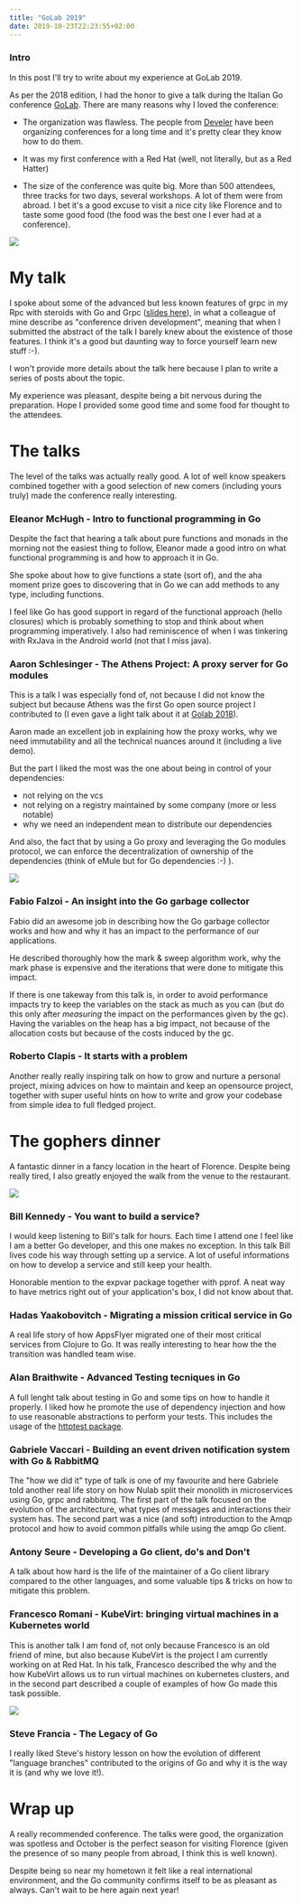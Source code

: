 ```yaml
---
title: "GoLab 2019"
date: 2019-10-23T22:23:55+02:00
---
```


### Intro

In this post I'll try to write about my experience at GoLab 2019.

As per the 2018 edition, I had the honor to give a talk during the Italian Go conference [GoLab](https://golab.io/).
There are many reasons why I loved the conference:

- The organization was flawless. The people from [Develer](https://www.develer.com/) have been organizing conferences for a long time and it's pretty clear they know how to do them.

- It was my first conference with a Red Hat (well, not literally, but as a Red Hatter)

- The size of the conference was quite big. More than 500 attendees, three tracks for two days, several workshops. A lot of them were from abroad. I bet it's a good excuse to visit a nice city like Florence and to taste some good food (the food was the best one I ever had at a conference).

![](/images/golab/florence.jpg)

# My talk

I spoke about some of the advanced but less known features of grpc in my Rpc with steroids with Go and Grpc ([slides here](https://speakerdeck.com/fedepaol/rpc-on-steroids-with-go-and-grpc)), in what a colleague of mine describe as "conference driven development", meaning that when I submitted the abstract of the talk I barely knew about the existence of those features. I think it's a good but daunting way to force yourself learn new stuff :-).

I won't provide more details about the talk here because I plan to write a series of posts about the topic.

My experience was pleasant, despite being a bit nervous during the preparation. Hope I provided some good time and some food for thought to the attendees.

# The talks

The level of the talks was actually really good. A lot of well know speakers combined together with a good selection of new comers (including yours truly) made the conference really interesting.

### Eleanor McHugh - Intro to functional programming in Go

Despite the fact that hearing a talk about pure functions and monads in the morning not the easiest thing to follow, Eleanor made a good intro on what functional programming is and how to approach it in Go.

She spoke about how to give functions a state (sort of), and the aha moment prize goes to discovering that in Go we can add methods to any type, including functions.

I feel like Go has good support in regard of the functional approach (hello closures) which is probably something to stop and think about when programming imperatively. I also had reminiscence of when I was tinkering with RxJava in the Android world (not that I miss java).

### Aaron Schlesinger - The Athens Project: A proxy server for Go modules

This is a talk I was especially fond of, not because I did not know the subject but because Athens was the first Go open source project I contributed to (I even gave a light talk about it at [Golab 2018](https://youtu.be/yH3XPAQJTA8?t=553)).

Aaron made an excellent job in explaining how the proxy works, why we need immutability and all the technical nuances around it (including a live demo). 

But the part I liked the most was the one about being in control of your dependencies:

- not relying on the vcs
- not relying on a registry maintained by some company (more or less notable)
- why we need an independent mean to distribute our dependencies

And also, the fact that by using a Go proxy and leveraging the Go modules protocol, we can enforce the decentralization of ownership of the dependencies (think of eMule but for Go dependencies :-) ).

![](/images/golab/athens.jpg)


### Fabio Falzoi - An insight into the Go garbage collector

Fabio did an awesome job in describing how the Go garbage collector works and how and why it has an impact to the performance of our applications. 

He described thoroughly how the mark & sweep algorithm work, why the mark phase is expensive and the iterations that were done to mitigate this impact.

If there is one takeway from this talk is, in order to avoid performance impacts try to keep the variables on the stack as much as you can (but do this only after *measuring* the impact on the performances given by the gc). Having the variables on the heap has a big impact, not because of the allocation costs but because of the costs induced by the gc.

### Roberto Clapis - It starts with a problem

Another really really inspiring talk on how to grow and nurture a personal project, mixing advices on how to maintain and keep an opensource project, together with super useful hints on how to write and grow your codebase from simple idea to full fledged project.

# The gophers dinner

A fantastic dinner in a fancy location in the heart of Florence. Despite being really tired, I also greatly enjoyed the walk from the venue to the restaurant.

![](/images/golab/dinner.jpg)


### Bill Kennedy - You want to build a service?

I would keep listening to Bill's talk for hours. Each time I attend one I feel like I am a better Go developer, and this one makes no exception. In this talk Bill lives code his way through setting up a service. A lot of useful informations on how to develop a service and still keep your health.

Honorable mention to the expvar package together with pprof. A neat way to have metrics right out of your application's box, I did not know about that.

### Hadas Yaakobovitch - Migrating a mission critical service in Go

A real life story of how AppsFlyer migrated one of their most critical services from Clojure to Go. It was really interesting to hear how the the transition was handled team wise.

### Alan Braithwite - Advanced Testing tecniques in Go

A full lenght talk about testing in Go and some tips on how to handle it properly. I liked how he promote the use of dependency injection and how to use reasonable abstractions to perform your tests. This includes the usage of the [httptest package](https://golang.org/pkg/net/http/httptest/).

### Gabriele Vaccari - Building an event driven notification system with Go & RabbitMQ

The "how we did it" type of talk is one of my favourite and here Gabriele told another real life story on how Nulab split their monolith in microservices using Go, grpc and rabbitmq.
The first part of the talk focused on the evolution of the architecture, what types of messages and interactions their system has. The second part was a nice (and soft) introduction to the Amqp protocol and how to avoid common pitfalls while using the amqp Go client.

### Antony Seure - Developing a Go client, do's and Don't

A talk about how hard is the life of the maintainer of a Go client library compared to the other languages, and some valuable tips & tricks on how to mitigate this problem.

### Francesco Romani - KubeVirt: bringing virtual machines in a Kubernetes world

This is another talk I am fond of, not only because Francesco is an old friend of mine, but also because KubeVirt is the project I am currently working on at Red Hat. In his talk, Francesco described the why and the how KubeVirt allows us to run virtual machines on kubernetes clusters, and in the second part described a couple of examples of how Go made this task possible.

![](/images/golab/fromani.jpg)


### Steve Francia - The Legacy of Go

I really liked Steve's history lesson on how the evolution of different "language branches" contributed to the origins of Go and why it is the way it is (and why we love it!).

# Wrap up

A really recommended conference. The talks were good, the organization was spotless and October is the perfect season for visiting Florence (given the presence of so many people from abroad, I think this is well known).

Despite being so near my hometown it felt like a real international environment, and the Go community confirms itself to be as pleasant as always. Can't wait to be here again next year!

